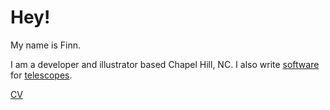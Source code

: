 # Hey!

My name is Finn.

I am a developer and illustrator based Chapel Hill, NC. I also write [software](https://github.com/radiolevity/threepio) for [telescopes](https://skynet.unc.edu).

[CV](https://fsj.xyz/cv)
